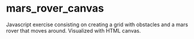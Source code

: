# mars_rover_canvas
Javascript exercise consisting on creating a grid with obstacles and a mars rover that moves around. Visualized with HTML canvas.
